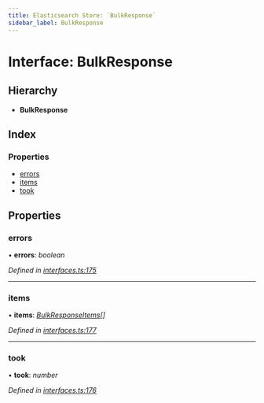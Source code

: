 ```yaml
---
title: Elasticsearch Store: `BulkResponse`
sidebar_label: BulkResponse
---
```


# Interface: BulkResponse

## Hierarchy

* **BulkResponse**

## Index

### Properties

* [errors](bulkresponse.md#errors)
* [items](bulkresponse.md#items)
* [took](bulkresponse.md#took)

## Properties

###  errors

• **errors**: *boolean*

*Defined in [interfaces.ts:175](https://github.com/terascope/teraslice/blob/d8feecc03/packages/elasticsearch-store/src/interfaces.ts#L175)*

___

###  items

• **items**: *[BulkResponseItems](../overview.md#bulkresponseitems)[]*

*Defined in [interfaces.ts:177](https://github.com/terascope/teraslice/blob/d8feecc03/packages/elasticsearch-store/src/interfaces.ts#L177)*

___

###  took

• **took**: *number*

*Defined in [interfaces.ts:176](https://github.com/terascope/teraslice/blob/d8feecc03/packages/elasticsearch-store/src/interfaces.ts#L176)*
